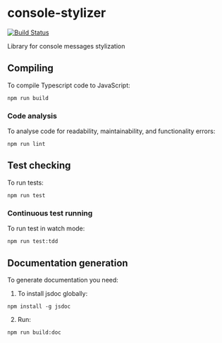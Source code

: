 # console-stylizer
[![Build Status](https://travis-ci.org/gr8name/console-stylizer.svg?branch=master)](https://travis-ci.org/gr8name/console-stylizer)

Library for console messages stylization

## Compiling
To compile Typescript code to JavaScript:
 ```
 npm run build
 ```
 
### Code analysis
To analyse code for readability, maintainability, and functionality errors:
 ```
 npm run lint
 ```
 
## Test checking
To run tests: 
 ```
 npm run test
 ```
 
### Continuous test running
To run test in watch mode:
 ```
 npm run test:tdd
 ```

## Documentation generation
To generate documentation you need:

1. To install jsdoc globally:
```
npm install -g jsdoc
```
2. Run:
```
npm run build:doc
```
